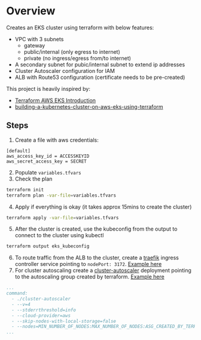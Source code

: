 # Overview
Creates an EKS cluster using terraform with below features:

* VPC with 3 subnets 
    * gateway
    * public/internal (only egress to internet)
    * private (no ingress/egress from/to internet)
* A secondary subnet for pubic/internal subnet to extend ip addresses
* Cluster Autoscaler configuration for IAM
* ALB with Route53 configuration (certificate needs to be pre-created)

This project is heavily inspired by:

* [Terraform AWS EKS Introduction](https://learn.hashicorp.com/terraform/aws/eks-intro) 
* [building-a-kubernetes-cluster-on-aws-eks-using-terraform](https://www.esentri.com/building-a-kubernetes-cluster-on-aws-eks-using-terraform/)


## Steps
1. Create a file with aws credentials:
```
[default]
aws_access_key_id = ACCESSKEYID
aws_secret_access_key = SECRET
```
2. Populate `variables.tfvars`
3. Check the plan 
```bash
terraform init
terraform plan -var-file=variables.tfvars
 ```
4. Apply if everything is okay (it takes approx 15mins to create the cluster)
```bash
terraform apply -var-file=variables.tfvars
```

5. After the cluster is created, use the kubeconfig from the output to connect to the cluster using kubectl
```bash
terraform output eks_kubeconfig
```
6. To route traffic from the ALB to the cluster, create a [traefik](https://traefik.io/) ingress controller service pointing to `nodePort: 3172`. [Example here](https://github.com/amit242/eks-k8s-configuration/blob/master/ingress-controller/traefik/traefik-ingress-service.yaml)
7. For cluster autoscaling create a [cluster-autoscaler]() deployment pointing to the autoscaling group created by terraform. [Example here](https://github.com/amit242/eks-k8s-configuration/blob/master/cluster-autoscaler/cluster_autoscaler.yml)
```yaml
...
command:
  - ./cluster-autoscaler
  - --v=4
  - --stderrthreshold=info
  - --cloud-provider=aws
  - --skip-nodes-with-local-storage=false
  - --nodes=MIN_NUMBER_OF_NODES:MAX_NUMBER_OF_NODES:ASG_CREATED_BY_TERRAFORM
...
```
